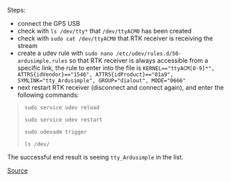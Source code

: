 Steps:

- connect the GPS USB
- check with `ls /dev/tty*` that `/dev/ttyACM0` has been created
- check with `sudo cat /dev/ttyACM0` that RTK receiver is receiving the stream
- create a udev rule with `sudo nano /etc/udev/rules.d/50-ardusimple.rules` so that RTK receiver is always accessible from a specific link, the rule to enter into the file is `KERNEL=="ttyACM[0-9]*", ATTRS{idVendor}=="1546", ATTRS{idProduct}=="01a9", SYMLINK="tty_Ardusimple", GROUP="dialout", MODE="0666"`
- next restart RTK receiver (disconnect and connect again), and enter the following commands:
>
>`sudo service udev reload`
>
>`sudo service udev restart`
>
>`sudo udevadm trigger`
>
>`ls /dev/`

The successful end result is seeing `tty_Ardusimple` in the list.

[Source](https://www.ardusimple.com/how-to-use-ardusimple-rtk-receivers-and-get-gps-data-in-ros/)
